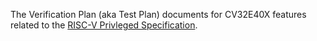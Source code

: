 The Verification Plan (aka Test Plan) documents for CV32E40X features related to the [RISC-V Privleged Specification](https://riscv.org/specifications/privileged-isa/).
